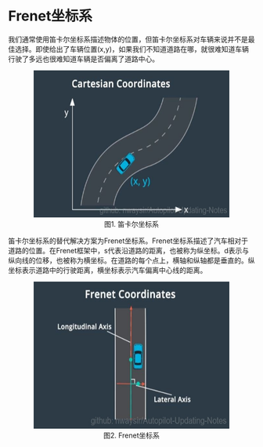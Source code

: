 # Frenet坐标系

我们通常使用笛卡尔坐标系描述物体的位置，但笛卡尔坐标系对车辆来说并不是最佳选择。即使给出了车辆位置(x,y)，如果我们不知道道路在哪，就很难知道车辆行驶了多远也很难知道车辆是否偏离了道路中心。

<div align=center>
<img src="./imgs/1.1.1.1.jpg" width="400" height="300">
</div>
<div align=center>图1. 笛卡尔坐标系</div>

笛卡尔坐标系的替代解决方案为Frenet坐标系。Frenet坐标系描述了汽车相对于道路的位置。在Frenet框架中，s代表沿道路的距离，也被称为纵坐标。d表示与纵向线的位移，也被称为横坐标。在道路的每个点上，横轴和纵轴都是垂直的。纵坐标表示道路中的行驶距离，横坐标表示汽车偏离中心线的距离。

<div align=center>
<img src="./imgs/1.1.1.2.jpg" width="400" height="300">
<div>
<div align=center>图2. Frenet坐标系</div>

